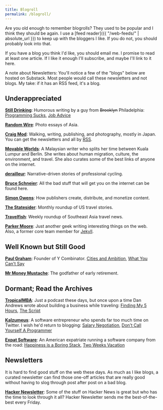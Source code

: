 ```yaml
---
title: Blogroll
permalink: /blogroll/
---
```


Are you old enough to remember blogrolls? They used to be popular and I think they should be again. I use a [feed reader]({{ "/web-feeds/" | absolute_url }}) to keep up with the bloggers I like. If you do not, you should probably look into that.

If you have a blog you think I'd like, you should email me. I promise to read at least one article. If I like it enough I'll subscribe, and maybe I'll link to it here.

A note about Newsletters: You'll notice a few of the "blogs" below are hosted on Substack. Most people would call these newsletters and not blogs. My take: if it has an RSS feed, it's a blog.

## Underappreciated

[**Still Drinking**](https://www.stilldrinking.org/essays.php): Humorous writing by a guy from ~~Brooklyn~~ Philadelphia: [Programming Sucks](https://www.stilldrinking.org/programming-sucks), [Job Advice](https://www.stilldrinking.org/job-advice)

[**Random Wire**](https://randomwire.com/): Photo essays of Asia.

[**Craig Mod**](https://craigmod.com/): Walking, writing, publishing, and photography, mostly in Japan. You can get the newsletters and all by [RSS](https://craigmod.com/index.xml).

[**Movable Worlds**](https://movableworlds.substack.com/archive): A Malaysian writer who splits her time between Kuala Lumpur and Berlin. She writes about human migration, culture, the environment, and travel. She also curates some of the best links of anyone on the internet.

[**derailleur**](https://derailleur.substack.com/archive): Narrative-driven stories of professional cycling.

[**Bruce Schneier**](https://www.schneier.com/): All the bad stuff that will get you on the internet can be found here.

[**Simon Owens**](https://simonowens.substack.com/): How publishers create, distribute, and monetize content.

[**The Statesider**](https://statesider.us/): Monthly roundup of US travel stories.

[**Travelfish**](https://travelfish.substack.com/): Weekly roundup of Southeast Asia travel news.

[**Parker Moore**](https://byparker.com/): Just another geek writing interesting things on the web. Also, a former core team member for [Jekyll](https://jekyllrb.com/).

## Well Known but Still Good

[**Paul Graham**](http://paulgraham.com/articles.html): Founder of Y Combinator. [Cities and Ambition](http://www.paulgraham.com/cities.html), [What You Can't Say](http://www.paulgraham.com/say.html)

[**Mr Money Mustache**](http://www.mrmoneymustache.com/): The godfather of early retirement.

## Dormant; Read the Archives

[**TropicalMBA**](http://www.tropicalmba.com/): Just a podcast these days, but once upon a time Dan Andrews wrote about building a business while traveling: [Finding My 5 Hours](http://www.tropicalmba.com/5hours/), [The Script](http://www.tropicalmba.com/the-script/)

[**Kalzumeus**](https://www.kalzumeus.com/): A software entrepreneur who spends far too much time on Twitter. I wish he'd return to blogging: [Salary Negotiation](https://www.kalzumeus.com/2012/01/23/salary-negotiation/), [Don't Call Yourself A Programmer](https://www.kalzumeus.com/2011/10/28/dont-call-yourself-a-programmer/)

[**Expat Software**](http://www.expatsoftware.com/articles/): An American expatriate running a software company from the road: [Happiness is a Boring Stack](http://www.expatsoftware.com/articles/happiness-is-a-boring-stack.html), [Two Weeks Vacation](http://www.expatsoftware.com/articles/2007/02/two-weeks-vacation-is-only.html)


## Newsletters

It is hard to find good stuff on the web these days. As much as I like blogs, a curated newsletter can find those one-off articles that are really good without having to slog through post after post on a bad blog.

[**Hacker Newsletter**](https://www.hackernewsletter.com/): Some of the stuff on Hacker News is great but who has the time to look through it all? Hacker Newsletter sends me the best-of-the-best every Friday.
